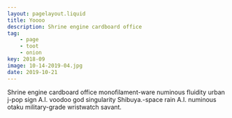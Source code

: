 ```yaml
---
layout: pagelayout.liquid
title: Yoooo
description: Shrine engine cardboard office
tag: 
    - page
    - toot
    - onion
key: 2018-09
image: 10-14-2019-04.jpg
date: 2019-10-21
---
```


Shrine engine cardboard office monofilament-ware numinous fluidity urban j-pop sign A.I. voodoo god singularity Shibuya.-space rain A.I. numinous otaku military-grade wristwatch savant.